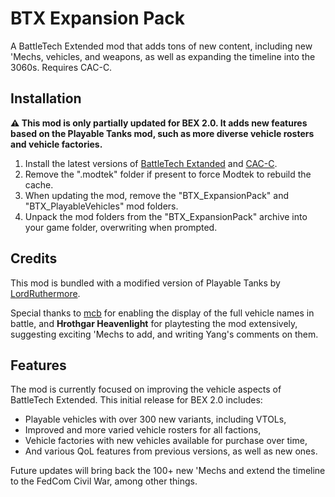 # BTX Expansion Pack

A BattleTech Extended mod that adds tons of new content, including new 'Mechs, vehicles, and weapons, as well as expanding the timeline into the 3060s. Requires CAC-C.

## Installation

**⚠ This mod is only partially updated for BEX 2.0. It adds new features based on the Playable Tanks mod, such as more diverse vehicle rosters and vehicle factories.**

1. Install the latest versions of [BattleTech Extanded](https://discourse.modsinexile.com/t/battletech-extended-tactics/1859) and [CAC-C](https://github.com/mcb5637/BTX_CAC_Compatibility/releases/latest).
2. Remove the ".modtek" folder if present to force Modtek to rebuild the cache.
3. When updating the mod, remove the "BTX_ExpansionPack" and "BTX_PlayableVehicles" mod folders.
4. Unpack the mod folders from the "BTX_ExpansionPack" archive into your game folder, overwriting when prompted.

## Credits

This mod is bundled with a modified version of Playable Tanks by [LordRuthermore](https://github.com/lordruthermore).

Special thanks to [mcb](https://github.com/mcb5637) for enabling the display of the full vehicle names in battle, and **Hrothgar Heavenlight** for playtesting the mod extensively, suggesting exciting 'Mechs to add, and writing Yang's comments on them.

## Features

The mod is currently focused on improving the vehicle aspects of BattleTech Extended. This initial release for BEX 2.0 includes:
- Playable vehicles with over 300 new variants, including VTOLs,
- Improved and more varied vehicle rosters for all factions,
- Vehicle factories with new vehicles available for purchase over time,
- And various QoL features from previous versions, as well as new ones.

Future updates will bring back the 100+ new 'Mechs and extend the timeline to the FedCom Civil War, among other things.
